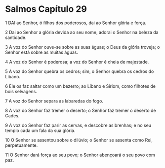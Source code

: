 # Salmos Capítulo 29

1	DAI ao Senhor, ó filhos dos poderosos, dai ao Senhor glória e força.

2	Dai ao Senhor a glória devida ao seu nome, adorai o Senhor na beleza da santidade.

3	A voz do Senhor ouve-se sobre as suas águas; o Deus da glória troveja; o Senhor está sobre as muitas águas.

4	A voz do Senhor é poderosa; a voz do Senhor é cheia de majestade.

5	A voz do Senhor quebra os cedros; sim, o Senhor quebra os cedros do Líbano.

6	Ele os faz saltar como um bezerro; ao Líbano e Siriom, como filhotes de bois selvagens.

7	A voz do Senhor separa as labaredas do fogo.

8	A voz do Senhor faz tremer o deserto; o Senhor faz tremer o deserto de Cades.

9	A voz do Senhor faz parir as cervas, e descobre as brenhas; e no seu templo cada um fala da sua glória.

10	O Senhor se assentou sobre o dilúvio; o Senhor se assenta como Rei, perpetuamente.

11	O Senhor dará força ao seu povo; o Senhor abençoará o seu povo com paz.

